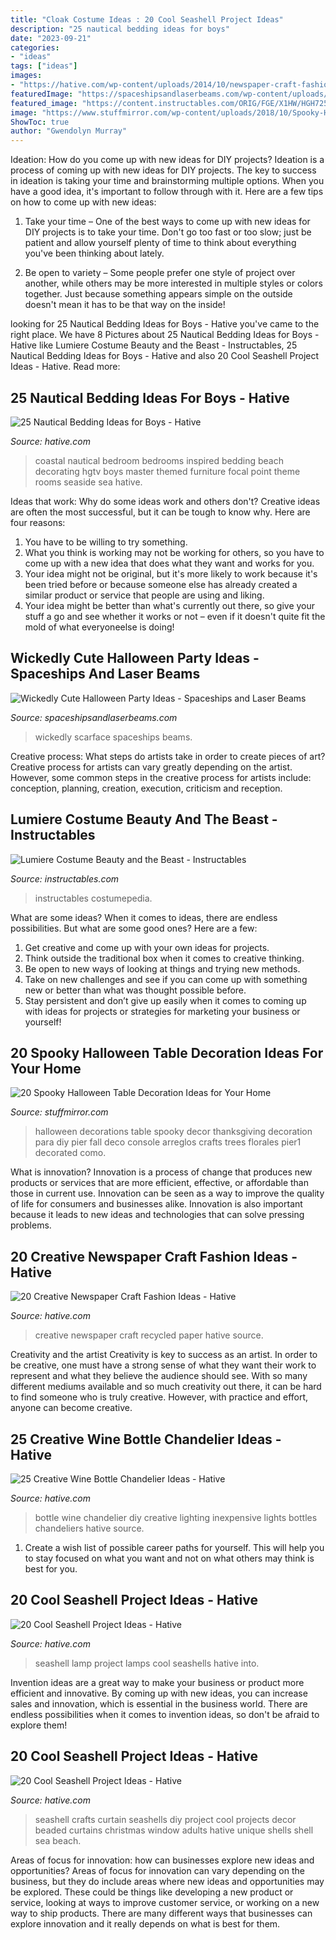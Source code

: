 ```yaml
---
title: "Cloak Costume Ideas : 20 Cool Seashell Project Ideas"
description: "25 nautical bedding ideas for boys"
date: "2023-09-21"
categories:
- "ideas"
tags: ["ideas"]
images:
- "https://hative.com/wp-content/uploads/2014/10/newspaper-craft-fashion-ideas/8-creative-newspaper-craft-fashion-ideas.jpg"
featuredImage: "https://spaceshipsandlaserbeams.com/wp-content/uploads/2015/09/unique-halloween-party-ideas-4059.jpg"
featured_image: "https://content.instructables.com/ORIG/FGE/X1HW/HGH725BN/FGEX1HWHGH725BN.jpg?auto=webp&amp;frame=1"
image: "https://www.stuffmirror.com/wp-content/uploads/2018/10/Spooky-Halloween-Table-Decorations24.jpg"
ShowToc: true
author: "Gwendolyn Murray"
---
```



Ideation: How do you come up with new ideas for DIY projects?
Ideation is a process of coming up with new ideas for DIY projects. The key to success in ideation is taking your time and brainstorming multiple options. When you have a good idea, it's important to follow through with it. Here are a few tips on how to come up with new ideas:
1. Take your time – One of the best ways to come up with new ideas for DIY projects is to take your time. Don't go too fast or too slow; just be patient and allow yourself plenty of time to think about everything you've been thinking about lately.

2. Be open to variety – Some people prefer one style of project over another, while others may be more interested in multiple styles or colors together. Just because something appears simple on the outside doesn't mean it has to be that way on the inside!


	

		
looking for 25 Nautical Bedding Ideas for Boys - Hative you've came to the right place. We have 8 Pictures about 25 Nautical Bedding Ideas for Boys - Hative like Lumiere Costume Beauty and the Beast - Instructables, 25 Nautical Bedding Ideas for Boys - Hative and also 20 Cool Seashell Project Ideas - Hative. Read more:
		
    
## 25 Nautical Bedding Ideas For Boys - Hative

<img loading=lazy src="https://hative.com/wp-content/uploads/2014/10/nautical-bedding-ideas/17-nautical-bedding-ideas-for-boys.jpg" onerror="this.onerror=null;this.src='https://tse3.mm.bing.net/th?id=OIP.VIoXhIwZDazRfsb39KB90gHaJ3&amp;pid=15.1';" alt="25 Nautical Bedding Ideas for Boys - Hative">

_Source: hative.com_

>coastal nautical bedroom bedrooms inspired bedding beach decorating hgtv boys master themed furniture focal point theme rooms seaside sea hative. 

	

Ideas that work: Why do some ideas work and others don't?
Creative ideas are often the most successful, but it can be tough to know why. Here are four reasons:
1. You have to be willing to try something.
2. What you think is working may not be working for others, so you have to come up with a new idea that does what they want and works for you.
3. Your idea might not be original, but it's more likely to work because it's been tried before or because someone else has already created a similar product or service that people are using and liking.
4. Your idea might be better than what's currently out there, so give your stuff a go and see whether it works or not – even if it doesn't quite fit the mold of what everyoneelse is doing!

    
## Wickedly Cute Halloween Party Ideas - Spaceships And Laser Beams

<img loading=lazy src="https://spaceshipsandlaserbeams.com/wp-content/uploads/2015/09/unique-halloween-party-ideas-4059.jpg" onerror="this.onerror=null;this.src='https://tse2.mm.bing.net/th?id=OIP.VaaeMdHPG_P5v3CyVcEg_gHaLZ&amp;pid=15.1';" alt="Wickedly Cute Halloween Party Ideas - Spaceships and Laser Beams">

_Source: spaceshipsandlaserbeams.com_

>wickedly scarface spaceships beams. 

	

Creative process: What steps do artists take in order to create pieces of art?
Creative process for artists can vary greatly depending on the artist. However, some common steps in the creative process for artists include: conception, planning, creation, execution, criticism and reception.

    
## Lumiere Costume Beauty And The Beast - Instructables

<img loading=lazy src="https://content.instructables.com/ORIG/FGE/X1HW/HGH725BN/FGEX1HWHGH725BN.jpg?auto=webp&amp;frame=1" onerror="this.onerror=null;this.src='https://tse3.mm.bing.net/th?id=OIP.Fc21dPpSNzVJ8rKxGNKygwHaLH&amp;pid=15.1';" alt="Lumiere Costume Beauty and the Beast - Instructables">

_Source: instructables.com_

>instructables costumepedia. 

	

What are some ideas?
When it comes to ideas, there are endless possibilities. But what are some good ones? Here are a few: 
1. Get creative and come up with your own ideas for projects.
2. Think outside the traditional box when it comes to creative thinking.
3. Be open to new ways of looking at things and trying new methods.
4. Take on new challenges and see if you can come up with something new or better than what was thought possible before. 
5. Stay persistent and don’t give up easily when it comes to coming up with ideas for projects or strategies for marketing your business or yourself!

    
## 20 Spooky Halloween Table Decoration Ideas For Your Home

<img loading=lazy src="https://www.stuffmirror.com/wp-content/uploads/2018/10/Spooky-Halloween-Table-Decorations24.jpg" onerror="this.onerror=null;this.src='https://tse3.mm.bing.net/th?id=OIP.pZXbpzaX277vWfVBr0beVwHaLF&amp;pid=15.1';" alt="20 Spooky Halloween Table Decoration Ideas for Your Home">

_Source: stuffmirror.com_

>halloween decorations table spooky decor thanksgiving decoration para diy pier fall deco console arreglos crafts trees florales pier1 decorated como. 

	

What is innovation?
Innovation is a process of change that produces new products or services that are more efficient, effective, or affordable than those in current use. Innovation can be seen as a way to improve the quality of life for consumers and businesses alike. Innovation is also important because it leads to new ideas and technologies that can solve pressing problems.

    
## 20 Creative Newspaper Craft Fashion Ideas - Hative

<img loading=lazy src="https://hative.com/wp-content/uploads/2014/10/newspaper-craft-fashion-ideas/8-creative-newspaper-craft-fashion-ideas.jpg" onerror="this.onerror=null;this.src='https://tse4.mm.bing.net/th?id=OIP._4cEe71YtSgyf5UpctjbPQHaM-&amp;pid=15.1';" alt="20 Creative Newspaper Craft Fashion Ideas - Hative">

_Source: hative.com_

>creative newspaper craft recycled paper hative source. 

	

Creativity and the artist
Creativity is key to success as an artist. In order to be creative, one must have a strong sense of what they want their work to represent and what they believe the audience should see. With so many different mediums available and so much creativity out there, it can be hard to find someone who is truly creative. However, with practice and effort, anyone can become creative.

    
## 25 Creative Wine Bottle Chandelier Ideas - Hative

<img loading=lazy src="https://hative.com/wp-content/uploads/2014/03/wine-bottle-chandeliers/8-diy-wine-bottle-chandelier.jpg" onerror="this.onerror=null;this.src='https://tse1.mm.bing.net/th?id=OIP.0c7gLvrm6aX6b5NfoiJFNQHaLP&amp;pid=15.1';" alt="25 Creative Wine Bottle Chandelier Ideas - Hative">

_Source: hative.com_

>bottle wine chandelier diy creative lighting inexpensive lights bottles chandeliers hative source. 

	

1. Create a wish list of possible career paths for yourself. This will help you to stay focused on what you want and not on what others may think is best for you. 

    
## 20 Cool Seashell Project Ideas - Hative

<img loading=lazy src="https://hative.com/wp-content/uploads/2014/12/seashell-project-ideas/13-seashell-lamp.jpg" onerror="this.onerror=null;this.src='https://tse3.mm.bing.net/th?id=OIP.qCJraIMZYB5f4uhH387v3AHaLd&amp;pid=15.1';" alt="20 Cool Seashell Project Ideas - Hative">

_Source: hative.com_

>seashell lamp project lamps cool seashells hative into. 

	

Invention ideas are a great way to make your business or product more efficient and innovative. By coming up with new ideas, you can increase sales and innovation, which is essential in the business world. There are endless possibilities when it comes to invention ideas, so don't be afraid to explore them!

    
## 20 Cool Seashell Project Ideas - Hative

<img loading=lazy src="https://hative.com/wp-content/uploads/2014/12/seashell-project-ideas/2-seashell-curtain.jpg" onerror="this.onerror=null;this.src='https://tse2.mm.bing.net/th?id=OIP.xdfI5BLaK_x54ORp-xkdjwHaJ4&amp;pid=15.1';" alt="20 Cool Seashell Project Ideas - Hative">

_Source: hative.com_

>seashell crafts curtain seashells diy project cool projects decor beaded curtains christmas window adults hative unique shells shell sea beach. 

	

Areas of focus for innovation: how can businesses explore new ideas and opportunities?
Areas of focus for innovation can vary depending on the business, but they do include areas where new ideas and opportunities may be explored. These could be things like developing a new product or service, looking at ways to improve customer service, or working on a new way to ship products. There are many different ways that businesses can explore innovation and it really depends on what is best for them.

